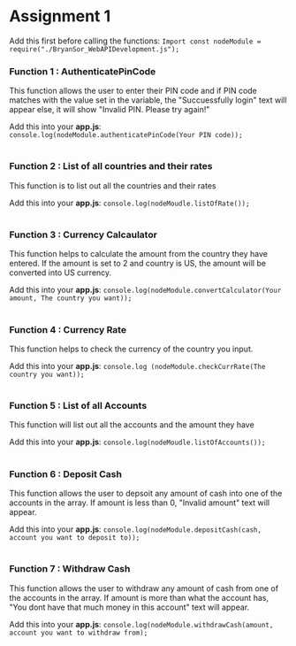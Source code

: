 # Assignment 1

Add this first before calling the functions: `Import const nodeModule = require("./BryanSor_WebAPIDevelopment.js");`


### **Function 1 : AuthenticatePinCode**

This function allows the user to enter their PIN code and if PIN code matches with the value set in the variable, the "Succuessfully login" text will appear else, it will show "Invalid PIN. Please try again!" 

Add this into your **app.js**: `console.log(nodeModule.authenticatePinCode(Your PIN code));`

#

### **Function 2 : List of all countries and their rates**


This function is to list out all the countries and their rates

Add this into your **app.js**: `console.log(nodeMoudle.listOfRate());`


#

### **Function 3 : Currency Calcaulator**

This function helps to calculate the amount from the country they have entered. If the amount is set to 2 and country is US, the amount will be converted into US currency. 

Add this into your **app.js**: `console.log(nodeModule.convertCalculator(Your amount, The country you want));`

#

### **Function 4 : Currency Rate**

This function helps to check the currency of the country you input.

Add this into your **app.js**: `console.log (nodeModule.checkCurrRate(The country you want));`

# 

### **Function 5 : List of all Accounts**

This function will list out all the accounts and the amount they have

Add this into your **app.js**: `console.log(nodeMoudle.listOfAccounts());`


#

### **Function 6 : Deposit Cash** 

This function allows the user to depsoit any amount of cash into one of the accounts in the array. If amount is less than 0, "Invalid amount" text will appear. 

Add this into your **app.js**: `console.log(nodeModule.depositCash(cash, account you want to deposit to));`

# 

### **Function 7 : Withdraw Cash** 

This function allows the user to withdraw any amount of cash from one of the accounts in the array. If amount is more than what the account has, "You dont have that much money in this account" text will appear. 

Add this into your **app.js**: `console.log(nodeModule.withdrawCash(amount, account you want to withdraw from);`
